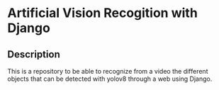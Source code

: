 # Artificial Vision Recogition with Django

## Description
This is a repository to be able to recognize from a video the different objects that can be detected with yolov8 through a web using Django.


